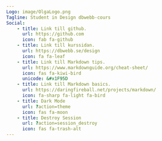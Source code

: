 ```yaml
---
Logo: image/OlgaLogo.png
Tagline: Student in Design dbwebb-cours
Social:
    - title: Link till github.
      url: https://github.com
      icon: fab fa-github
    - title: Link till kurssidan.
      url: https://dbwebb.se/design
      icon: fa fa-leaf
    - title: Link till Markdown tips.
      url: https://www.markdownguide.org/cheat-sheet/
      icon: fas fa-kiwi-bird
      unicode: &#x1F95D
    - title: Link till Markdown basics.
      url: https://daringfireball.net/projects/markdown/
      icon: fa-sharp fa-light fa-bird
    - title: Dark Mode
      url: ?action=theme
      icon: fas fa-moon
    - title: Destroy Session
      url: ?action=session_destroy
      icon: fas fa-trash-alt
---
```

